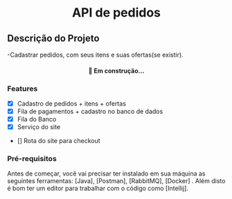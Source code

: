 <h1 align="center">API de pedidos</h1>

## Descrição do Projeto

-Cadastrar pedidos, com seus itens e suas ofertas(se existir).

<h4 align="center"> 
	🚀 Em construção...
</h4>

### Features

- [x] Cadastro de pedidos + itens + ofertas
- [x] Fila de pagamentos + cadastro no banco de dados
- [x] Fila do Banco
- [x] Serviço do site
- [] Rota do site para checkout

### Pré-requisitos

Antes de começar, você vai precisar ter instalado em sua máquina as seguintes ferramentas:
[Java], [Postman], [RabbitMQ], [Docker]  . 
Além disto é bom ter um editor para trabalhar com o código como [Intellij].

